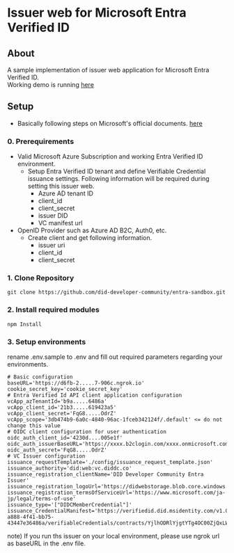# Issuer web for Microsoft Entra Verified ID

## About

A sample implementation of issuer web application for Microsoft Entra Verified ID.  
Working demo is running [here](https://diddc.azurewebsites.net/)

## Setup

* Basically following steps on Microsoft's official documents.
[here](https://docs.microsoft.com/en-us/azure/active-directory/verifiable-credentials/)

### 0. Prerequirements
* Valid Microsoft Azure Subscription and working Entra Verified ID environment.
    * Setup Entra Verified ID tenant and define Verifiable Credential issuance settings. Following information will be required during setting this issuer web.
        * Azure AD tenant ID
        * client_id
        * client_secret
        * issuer DID
        * VC manifest url
* OpenID Provider such as Azure AD B2C, Auth0, etc.
    * Create client and get following information.
        * issuer uri
        * client_id
        * client_secret

### 1. Clone Repository
```
git clone https://github.com/did-developer-community/entra-sandbox.git
```

### 2. Install required modules
```
npm Install
```

### 3. Setup environments

rename .env.sample to .env and fill out required parameters regarding your environments.

```
# Basic configuration
baseURL='https://d6fb-2.....7-906c.ngrok.io'
cookie_secret_key='cookie_secret_key'
# Entra Verified Id API client application configuration
vcApp_azTenantId='b9a.....6486a'
vcApp_client_id='21b3.....619423a5'
vcApp_client_secret='FqG8.....OdrZ'
vcApp_scope='3db474b9-6a0c-4840-96ac-1fceb342124f/.default' <= do not change this value
# OIDC client configuration for user authentication
oidc_auth_client_id='4230d....005e1f'
oidc_auth_issuerBaseURL='https://xxxx.b2clogin.com/xxxx.onmicrosoft.com/B2C_1A_SUSI/v2.0'
oidc_auth_secret='FqG8.....OdrZ'
# VC Issuer configuration
issuance_requestTemplate='./config/issuance_request_template.json'
issuance_authority='did:web:vc.diddc.co'
issuance_registration_clientName='DID Developer Community Entra Issuer'
issuance_registration_logoUrl='https://didwebstorage.blob.core.windows.net/logo/diddc_logo.png'
issuance_registration_termsOfServiceUrl='https://www.microsoft.com/ja-jp/legal/terms-of-use'
issuance_type='["DIDCMemberCredential"]'
issuance_CredentialManifest='https://verifiedid.did.msidentity.com/v1.0/tenants/b9a84eb8-a888-4f41-bb75-43447e36486a/verifiableCredentials/contracts/YjlhODRlYjgtYTg4OC00ZjQxLWJiNzUtNDM0NDdlMzY0ODZhZGlkZGMgbWVtYmVy/manifest'
```

note) If you run ths issuer on your local environment, please use ngrok url as baseURL in the .env file.



